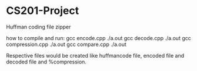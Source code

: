 # CS201-Project
Huffman coding file zipper

how to compile and run:
gcc encode.cpp
./a.out
gcc decode.cpp
./a.out
gcc compression.cpp
./a.out
gcc compare.cpp
./a.out

Respective files would be created like huffmancode file, encoded file and decoded file and %compression.
